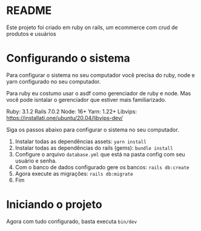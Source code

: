 # README

Este projeto foi criado em ruby on rails, um ecommerce com crud de produtos e usuários

# Configurando o sistema
Para configurar o sistema no seu computador você precisa do ruby, node e yarn configurado no seu computador.

Para ruby eu costumo usar o asdf como gerenciador de ruby e node. Mas você pode isntalar o gerenciador que estiver mais familiarizado.

Ruby: 3.1.2
Rails 7.0.2
Node: 16+
Yarn: 1.22+
Libvips: https://installati.one/ubuntu/20.04/libvips-dev/

Siga os passos abaixo para configurar o sistema no seu computador.
1. Instalar todas as dependências assets: `yarn install`
2. Instalar todas as dependências do rails (gems): `bundle install`
3. Configure o arquivo `database.yml` que está na pasta config com seu usuário e senha.
4. Com o banco de dados configurado gere os bancos: `rails db:create`
5. Agora execute as migrações: `rails db:migrate`
6. Fim

# Iniciando o projeto
Agora com tudo configurado, basta executa `bin/dev`
